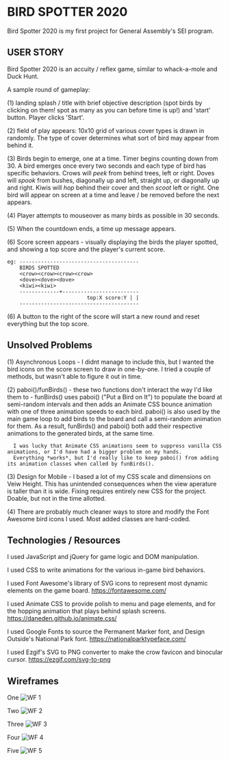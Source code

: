 # BIRD SPOTTER 2020

  Bird Spotter 2020 is my first project for General Assembly's SEI program.

## USER STORY

  Bird Spotter 2020 is an accuity / reflex game, similar to whack-a-mole and Duck Hunt. 

  A sample round of gameplay:
    
  (1) landing splash / title with brief objective description (spot birds by clicking on them! spot as many as you can before time is up!) and 'start' button. Player clicks 'Start'.
       
  (2) field of play appears: 10x10 grid of various cover types is drawn in randomly. The type of cover determines what sort of bird may appear from behind it. 

  (3) Birds begin to emerge, one at a time. Timer begins counting down from 30. A bird emerges once every two seconds and each type of bird has specific behaviors. Crows will *peek* from behind trees, left or right. Doves will *spook* from bushes, diagonally up and left, straight up, or diagonally up and right. Kiwis will *hop* behind their cover and then *scoot* left or right. One bird will appear on screen at a time and leave / be removed before the next appears. 

  (4) Player attempts to mouseover as many birds as possible in 30 seconds.
  
  (5) When the countdown ends, a time up message appears. 
  
  (6) Score screen appears - visually displaying the birds the player spotted, and showing a top score and the player's current score.

    eg: ---------------------------------------
        BIRDS SPOTTED
        <crow><crow><crow><crow>
        <dove><dove><dove>
        <kiwi><kiwi>
        -------------+-------------------------
                              top:X score:Y | |
        ---------------------------------------

  (6) A button to the right of the score will start a new round and reset everything but the top score.

## Unsolved Problems

  (1) Asynchronous Loops - I didnt manage to include this, but I wanted the bird icons on the score screen to draw in one-by-one.
      I tried a couple of methods, but wasn't able to figure it out in time.
  
  (2) paboi()/funBirds() - these two functions don't interact the way I'd like them to - funBirds() uses paboi() ("Put a Bird on It") to 
      populate the board at semi-random intervals and then adds an Animate CSS bounce animation with one of three animation speeds to each
      bird. paboi() is also used by the main game loop to add birds to the board and call a semi-random animation for them. As a result, 
      funBirds() and paboi() both add their respective animations to the generated birds, at the same time. 
      
      I was lucky that Animate CSS animations seem to suppress vanilla CSS animations, or I'd have had a bigger problem on my hands. 
      Everything *works*, but I'd really like to keep paboi() from adding its animation classes when called by funBirds().

  (3) Design for Mobile - I based a lot of my CSS scale and dimensions on Veiw Height. This has unintended consequences when the view aperature 
      is taller than it is wide. Fixing requires entirely new CSS for the project. Doable, but not in the time allotted.
  
  (4) There are probably much cleaner ways to store and modify the Font Awesome bird icons I used. Most added classes are hard-coded.
  
## Technologies / Resources
  
  I used JavaScript and jQuery for game logic and DOM manipulation.

  I used CSS to write animations for the various in-game bird behaviors.

  I used Font Awesome's library of SVG icons to represent most dynamic elements on the game board.
    https://fontawesome.com/
  
  I used Animate CSS to provide polish to menu and page elements, and for the hopping animation that plays behind splash screens.
    https://daneden.github.io/animate.css/

  I used Google Fonts to source the Permanent Marker font, and Design Outside's National Park font. 
    https://nationalparktypeface.com/
  
  I used Ezgif's SVG to PNG converter to make the crow favicon and binocular cursor.
    https://ezgif.com/svg-to-png
    
## Wireframes

One
![WF 1](/images/P0_WF1.jpg)

Two
![WF 2](/images/P0_WF2.jpg)

Three
![WF 3](/images/P0_WF3.jpg)

Four
![WF 4](/images/P0_WF4.jpg)

Five
![WF 5](/images/P0_WF5.jpg)



 

